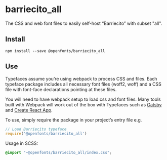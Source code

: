 
# barriecito_all

The CSS and web font files to easily self-host “Barriecito” with subset "all".

## Install

`npm install --save @openfonts/barriecito_all`

## Use

Typefaces assume you’re using webpack to process CSS and files. Each typeface
package includes all necessary font files (woff2, woff) and a CSS file with
font-face declarations pointing at these files.

You will need to have webpack setup to load css and font files. Many tools built
with Webpack will work out of the box with Typefaces such as [Gatsby](https://github.com/gatsbyjs/gatsby)
and [Create React App](https://github.com/facebookincubator/create-react-app).

To use, simply require the package in your project’s entry file e.g.

```javascript
// Load Barriecito typeface
require('@openfonts/barriecito_all')
```

Usage in SCSS:
```scss
@import "~@openfonts/barriecito_all/index.css";
```
